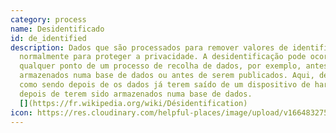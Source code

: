 ```yaml
---
category: process
name: Desidentificado
id: de_identified
description: Dados que são processados para remover valores de identificação,
  normalmente para proteger a privacidade. A desidentificação pode ocorrer em
  qualquer ponto de um processo de recolha de dados, por exemplo, antes de serem
  armazenados numa base de dados ou antes de serem publicados. Aqui, definimo-la
  como sendo depois de os dados já terem saído de um dispositivo de hardware, ou
  depois de terem sido armazenados numa base de dados.
  [](https://fr.wikipedia.org/wiki/Désidentification)
icon: https://res.cloudinary.com/helpful-places/image/upload/v1664832751/dtpr-icons/process/deidentified_sfq92y.svg
---
```

